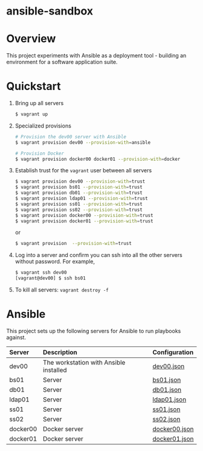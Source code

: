# ansible-sandbox

# Overview

This project experiments with Ansible as a deployment tool - building an environment for a software application suite.

# Quickstart

1. Bring up all servers

    ```bash
    $ vagrant up
    ```

2. Specialized provisions

    ```bash
    # Provision the dev00 server with Ansible
    $ vagrant provision dev00 --provision-with=ansible
    ```
    
    ```bash
    # Provision Docker
    $ vagrant provision docker00 docker01 --provision-with=docker
    ```

3. Establish trust for the `vagrant` user between all servers

    ```bash
    $ vagrant provision dev00 --provision-with=trust
    $ vagrant provision bs01 --provision-with=trust
    $ vagrant provision db01 --provision-with=trust
    $ vagrant provision ldap01 --provision-with=trust
    $ vagrant provision ss01 --provision-with=trust
    $ vagrant provision ss02 --provision-with=trust
    $ vagrant provision docker00 --provision-with=trust
    $ vagrant provision docker01 --provision-with=trust
    ```
    
    or
    
    ```bash
    $ vagrant provision  --provision-with=trust
    ```

4. Log into a server and confirm you can ssh into all the other servers without password. For example, 

    ```bash
    $ vagrant ssh dev00
    [vagrant@dev00] $ ssh bs01
    ```

5. To kill all servers: `vagrant destroy -f`

# Ansible

This project sets up the following servers for Ansible to run playbooks against.

| Server    | Description                               | Configuration |
| :---      | :---                                      | :---          |
| dev00     | The workstation with Ansible installed    | [dev00.json](vagrant/dev00.json) |
| bs01      | Server   | [bs01.json](vagrant/bs01.json) |
| db01      | Server   | [db01.json](vagrant/db01.json) |
| ldap01    | Server   | [ldap01.json](vagrant/ldap01.json) |
| ss01      | Server   | [ss01.json](vagrant/ss01.json) |
| ss02      | Server   | [ss02.json](vagrant/ss02.json) |
| docker00  | Docker server   | [docker00.json](vagrant/docker00.json) |
| docker01  | Docker server   | [docker01.json](vagrant/docker01.json) |
